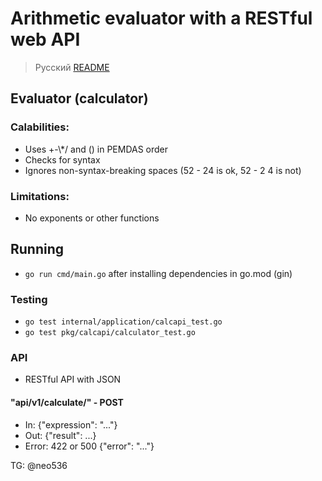 # Arithmetic evaluator with a RESTful web API

> Русский [README](README.ru.md)

## Evaluator (calculator)

### Calabilities:

-   Uses +-\\*/ and () in PEMDAS order
-   Checks for syntax
-   Ignores non-syntax-breaking spaces (52 - 24 is ok, 52 - 2 4 is not)

### Limitations:

-   No exponents or other functions

## Running

-   `go run cmd/main.go` after installing dependencies in go.mod (gin)

### Testing

-   `go test internal/application/calcapi_test.go`
-   `go test pkg/calcapi/calculator_test.go`

### API

- RESTful API with JSON

#### "api/v1/calculate/" - POST

- In: {"expression": "..."}
- Out: {"result": ...}
- Error: 422 or 500 {"error": "..."}


TG: @neo536
